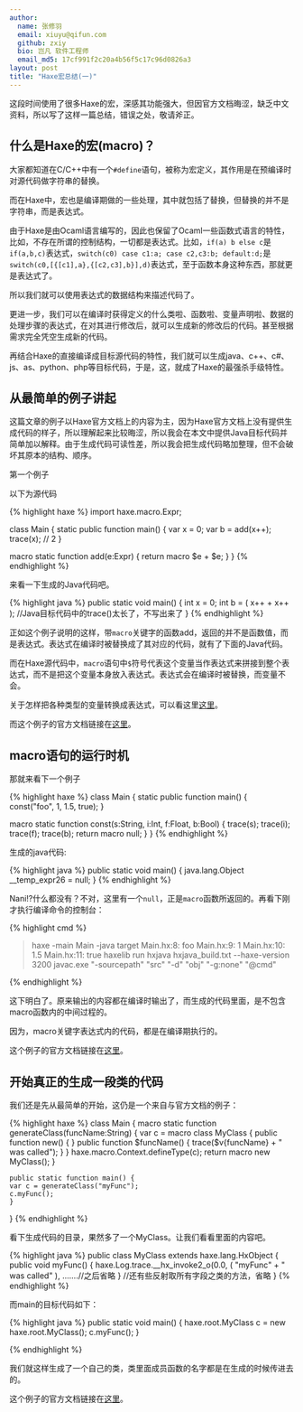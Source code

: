 ```yaml
---
author:
  name: 张修羽
  email: xiuyu@qifun.com
  github: zxiy
  bio: 岂凡 软件工程师
  email_md5: 17cf991f2c20a4b56f5c17c96d0826a3
layout: post
title: "Haxe宏总结(一)"
---
```


这段时间使用了很多Haxe的宏，深感其功能强大，但因官方文档晦涩，缺乏中文资料，所以写了这样一篇总结，错误之处，敬请斧正。

## 什么是Haxe的宏(macro)？

大家都知道在C/C++中有一个`#define`语句，被称为宏定义，其作用是在预编译时对源代码做字符串的替换。

而在Haxe中，宏也是编译期做的一些处理，其中就包括了替换，但替换的并不是字符串，而是表达式。

由于Haxe是由Ocaml语言编写的，因此也保留了Ocaml一些函数式语言的特性，比如，不存在所谓的控制结构，一切都是表达式。比如，`if(a) b else c`是`if(a,b,c)`表达式，`switch(c0) case c1:a; case c2,c3:b; default:d;`是`switch(c0,[{[c1],a},{[c2,c3],b}],d)`表达式，至于函数本身这种东西，那就更是表达式了。

所以我们就可以使用表达式的数据结构来描述代码了。

更进一步，我们可以在编译时获得定义的什么类啦、函数啦、变量声明啦、数据的处理步骤的表达式，在对其进行修改后，就可以生成新的修改后的代码。甚至根据需求完全凭空生成新的代码。

再结合Haxe的直接编译成目标源代码的特性，我们就可以生成java、c++、c#、js、as、python、php等目标代码，于是，这，就成了Haxe的最强杀手级特性。

## 从最简单的例子讲起

这篇文章的例子以Haxe官方文档上的内容为主，因为Haxe官方文档上没有提供生成代码的样子，所以理解起来比较晦涩，所以我会在本文中提供Java目标代码并简单加以解释。由于生成代码可读性差，所以我会把生成代码略加整理，但不会破坏其原本的结构、顺序。

第一个例子

以下为源代码

{% highlight haxe %}
import haxe.macro.Expr;

class Main {
  static public function main() {
    var x = 0;
    var b = add(x++);
    trace(x); // 2
  }

  macro static function add(e:Expr) {
    return macro $e + $e;
  }
}
{% endhighlight %}

来看一下生成的Java代码吧。

{% highlight java %}
    public static   void main()
    {
		int x = 0;
		int b = ( x++ + x++ );
		//Java目标代码中的trace()太长了，不写出来了
    }
{% endhighlight %}

正如这个例子说明的这样，带`macro`关键字的函数add，返回的并不是函数值，而是表达式。表达式在编译时被替换成了其对应的代码，就有了下面的Java代码。

而在Haxe源代码中，`macro`语句中`$`符号代表这个变量当作表达式来拼接到整个表达式，而不是把这个变量本身放入表达式。表达式会在编译时被替换，而变量不会。

关于怎样把各种类型的变量转换成表达式，可以看这里[这里](http://haxe.org/manual/macro-reification-expression.html)。

而这个例子的官方文档链接在[这里](http://haxe.org/manual/macro-arguments.html)。

## macro语句的运行时机

那就来看下一个例子

{% highlight haxe %}
class Main {
  static public function main() {
    const("foo", 1, 1.5, true);
  }

  macro static function
  const(s:String, i:Int, f:Float, b:Bool) {
    trace(s);
    trace(i);
    trace(f);
    trace(b);
    return macro null;
  }
}
{% endhighlight %}

生成的java代码:

{% highlight java %}
    public static   void main()
	{
		java.lang.Object __temp_expr26 = null;
	}
{% endhighlight %}

Nani!?什么都没有？不对，这里有一个`null`，正是`macro`函数所返回的。再看下刚才执行编译命令的控制台：

{% highlight cmd %}
>haxe -main Main -java target
Main.hx:8: foo
Main.hx:9: 1
Main.hx:10: 1.5
Main.hx:11: true
haxelib run hxjava hxjava_build.txt --haxe-version 3200
javac.exe "-sourcepath" "src" "-d" "obj" "-g:none" "@cmd"

>
{% endhighlight %}

这下明白了。原来输出的内容都在编译时输出了，而生成的代码里面，是不包含macro函数内的中间过程的。

因为，macro关键字表达式内的代码，都是在编译期执行的。

这个例子的官方文档链接在[这里](http://haxe.org/manual/macro-constant-arguments.html)。

## 开始真正的生成一段类的代码

我们还是先从最简单的开始，这仍是一个来自与官方文档的例子：

{% highlight haxe %}
class Main {
  macro static function
  generateClass(funcName:String) {
    var c = macro class MyClass {
      public function new() { }
      public function $funcName() {
        trace($v{funcName} + " was called");
      }
    }
    haxe.macro.Context.defineType(c);
    return macro new MyClass();
  }

    public static function main() {
    var c = generateClass("myFunc");
    c.myFunc();
    }
}
{% endhighlight %}

看下生成代码的目录，果然多了一个MyClass。让我们看看里面的内容吧。

{% highlight java %}
public  class MyClass extends haxe.lang.HxObject
{
    public   void myFunc()
	{
		haxe.Log.trace.__hx_invoke2_o(0.0, ( "myFunc" + " was called" ), .......//之后省略
	}
	//还有些反射取所有字段之类的方法，省略
}
{% endhighlight %}

而main的目标代码如下：

{% highlight java %}
	public static   void main()
	{
		haxe.root.MyClass c = new haxe.root.MyClass();
		c.myFunc();
	}
	
{% endhighlight %}

我们就这样生成了一个自己的类，类里面成员函数的名字都是在生成的时候传进去的。

这个例子的官方文档链接在[这里](http://haxe.org/manual/macro-reification-class.html)。
